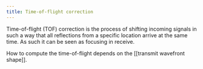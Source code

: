 ```yaml
---
title: Time-of-flight correction
---
```

Time-of-flight (TOF) correction is the process of shifting incoming signals in such a way that all reflections from a specific location arrive at the same time. As such it can be seen as focusing in receive.

How to compute the time-of-flight depends on the [[transmit wavefront shape]].